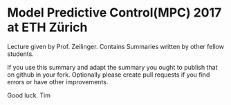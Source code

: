 # Model Predictive Control(MPC) 2017 at ETH Zürich

Lecture given by Prof. Zeilinger.
Contains Summaries written by other fellow students.

If you use this summary and adapt the summary you ought to publish that on github in your fork.
Optionally please create pull requests if you find errors or have other improvements.

Good luck.
Tim

